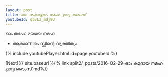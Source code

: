 ```yaml
---
layout: post
title: ഓം ശംഖാഭൃറെ നമഹ ൧൦൮ ടൈംസ്
youtubeId: qbvLz_mdj9U
---
```

 
 
 ഓം തപോ മയായ നമഹ 
 
 -  ആരാണ് തപസ്സിന്റെ വ്യക്തിത്വം 
 
  
 
  
 
 
 
 
 
 


{% include youtubePlayer.html id=page.youtubeId %}
 
[Next]({{ site.baseurl }}{% link  split2/_posts/2016-02-29-ഓം കുമുദായ നമഹ ൧൦൮ ടൈംസ്.md%})
 

